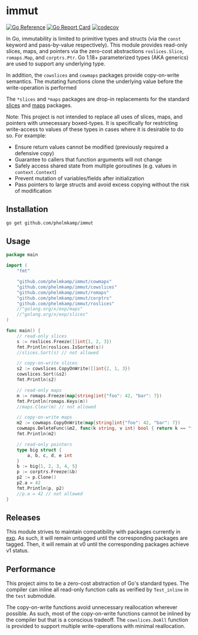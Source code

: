 # immut

[![Go Reference](https://pkg.go.dev/badge/github.com/phelmkamp/immut.svg)](https://pkg.go.dev/github.com/phelmkamp/immut)
[![Go Report Card](https://goreportcard.com/badge/github.com/phelmkamp/immut)](https://goreportcard.com/report/github.com/phelmkamp/immut)
[![codecov](https://codecov.io/gh/phelmkamp/immut/branch/main/graph/badge.svg?token=79CVDP412S)](https://codecov.io/gh/phelmkamp/immut)

In Go, immutability is limited to primitive types and structs (via the `const` keyword and pass-by-value respectively).
This module provides read-only slices, maps, and pointers via the zero-cost abstractions `roslices.Slice`, `romaps.Map`, and `corptrs.Ptr`.
Go 1.18+ parameterized types (AKA generics) are used to support any underlying type.

In addition, the `cowslices` and `cowmaps` packages provide copy-on-write semantics. The mutating functions clone the underlying value before the write-operation is performed

The `*slices` and `*maps` packages are drop-in replacements for the standard [slices](https://pkg.go.dev/golang.org/x/exp/slices) and [maps](https://pkg.go.dev/golang.org/x/exp/maps) packages.

Note: This project is not intended to replace all uses of slices, maps, and pointers with unnecessary boxed-types. It is specifically for restricting write-access to values of these types in cases where it is desirable to do so.
For example:
 * Ensure return values cannot be modified (previously required a defensive copy)
 * Guarantee to callers that function arguments will not change
 * Safely access shared state from multiple goroutines (e.g. values in `context.Context`)
 * Prevent mutation of variables/fields after initialization
 * Pass pointers to large structs and avoid excess copying without the risk of modification


## Installation

```bash
go get github.com/phelmkamp/immut
```

## Usage

```go
package main

import (
	"fmt"

	"github.com/phelmkamp/immut/cowmaps"
	"github.com/phelmkamp/immut/cowslices"
	"github.com/phelmkamp/immut/romaps"
	"github.com/phelmkamp/immut/corptrs"
	"github.com/phelmkamp/immut/roslices"
	//"golang.org/x/exp/maps"
	//"golang.org/x/exp/slices"
)

func main() {
	// read-only slices
	s := roslices.Freeze([]int{1, 2, 3})
	fmt.Println(roslices.IsSorted(s))
	//slices.Sort(s) // not allowed

	// copy-on-write slices
	s2 := cowslices.CopyOnWrite([]int{2, 1, 3})
	cowslices.Sort(&s2)
	fmt.Println(s2)

	// read-only maps
	m := romaps.Freeze(map[string]int{"foo": 42, "bar": 7})
	fmt.Println(romaps.Keys(m))
	//maps.Clear(m) // not allowed

	// copy-on-write maps
	m2 := cowmaps.CopyOnWrite(map[string]int{"foo": 42, "bar": 7})
	cowmaps.DeleteFunc(&m2, func(k string, v int) bool { return k == "foo" })
	fmt.Println(m2)

	// read-only pointers
	type big struct {
		a, b, c, d, e int
	}
	b := big{1, 2, 3, 4, 5}
	p := corptrs.Freeze(&b)
	p2 := p.Clone()
	p2.a = 42
	fmt.Println(p, p2)
	//p.a = 42 // not allowed
}
```

## Releases

This module strives to maintain compatibility with packages currently in [exp](https://pkg.go.dev/golang.org/x/exp).
As such, it will remain untagged until the corresponding packages are tagged.
Then, it will remain at v0 until the corresponding packages achieve v1 status.

## Performance

This project aims to be a zero-cost abstraction of Go's standard types.
The compiler can inline all read-only function calls as verified by `Test_inline` in the `test` submodule.

The copy-on-write functions avoid unnecessary reallocation wherever possible.
As such, most of the copy-on-write functions cannot be inlined by the compiler but that is a conscious tradeoff.
The `cowslices.DoAll` function is provided to support multiple write-operations with minimal reallocation.
